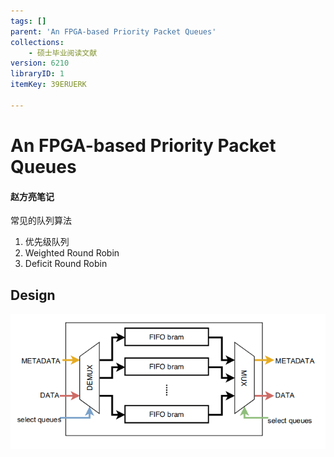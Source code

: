 ```yaml
---
tags: []
parent: 'An FPGA-based Priority Packet Queues'
collections:
    - 硕士毕业阅读文献
version: 6210
libraryID: 1
itemKey: 39ERUERK

---
```

# An FPGA-based Priority Packet Queues

#### 赵方亮笔记

常见的队列算法

1.  优先级队列
2.  Weighted Round Robin
3.  Deficit Round Robin

## Design

![\<img alt="" data-attachment-key="XUDXWU25" width="659" height="283" src="attachments/XUDXWU25.png" ztype="zimage">](attachments/XUDXWU25.png)
